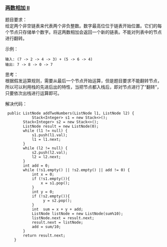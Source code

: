 ### [两数相加 II](https://leetcode-cn.com/problems/add-two-numbers-ii/description/)  

题目要求：  
给定两个非空链表来代表两个非负整数。数字最高位位于链表开始位置。它们的每个节点只存储单个数字。将这两数相加会返回一个新的链表。不能对列表中的节点进行翻转。

示例：  

```
输入: (7 -> 2 -> 4 -> 3) + (5 -> 6 -> 4)
输出: 7 -> 8 -> 0 -> 7 
```  



思考：  
根据假发运算规则，需要从最后一个节点开始运算，但是题目要求不能翻转节点，所以可以利用栈的先进后出的特性，当把节点都入栈后，即对节点进行了“翻转”，只要依次出栈进行运算即可。


解决代码：  

```
 public ListNode addTwoNumbers(ListNode l1, ListNode l2) {
            Stack<Integer> s1 = new Stack<>();
        Stack<Integer> s2 = new Stack<>();
        ListNode result = new ListNode(0);
        while (l1 != null) {
            s1.push(l1.val);
            l1 = l1.next;
        }
        while (l2 != null) {
            s2.push(l2.val);
            l2 = l2.next;
        }
        int add = 0;
        while (!s1.empty() || !s2.empty() || add != 0) {
            int x = 0;
            if (!s1.empty()){
                x = s1.pop();
            }
            int y = 0;
            if (!s2.empty()){
                 y = s2.pop();
            }
            int  sum = x + y + add;
            ListNode listNode = new ListNode(sum%10);
            listNode.next = result.next;
            result.next = listNode;
            add = sum/10;
        }
        return result.next;
    }
```
